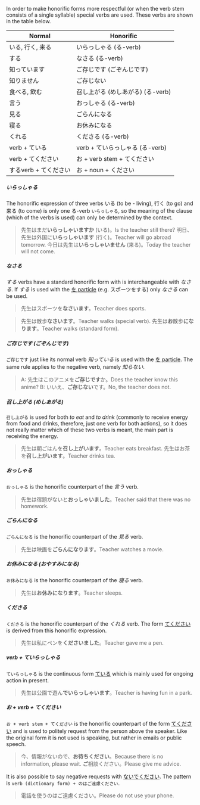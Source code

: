 In order to make honorific forms more respectful (or when the verb stem consists of a single syllable) special verbs are used. These verbs are shown in the table below.

|Normal|Honorific|
|-|-|
|いる, 行く, 来る|いらっしゃる (る-verb)|
|する|なさる (る-verb)|
|知っています|ご存じです (ごぞんじです)|
|知りません|ご存じない|
|食べる, 飲む|召し上がる (めしあがる) (る-verb)|
|言う|おっしゃる (る-verb)|
|見る|ごらんになる|
|寝る|お休みになる|
|くれる|くださる (る-verb)|
|verb + ている|verb + ていらっしゃる (る-verb)|
|verb + てください|お + verb stem + てください|
|するverb + てください|お + noun + ください|

##### いらっしゃる
The honorific expression of three verbs いる (to be - living), 行く (to go) and 来る (to come) is only one る-verb `いらっしゃる`, so the meaning of the clause (which of the verbs is used) can only be determined by the context.

>先生はまだ**いらっしゃいますか** (いる)。Is the teacher still there?
>明日、先生は外国に**いらっしゃいます** (行く)。Teacher will go abroad tomorrow.
>今日は先生は**いらっしゃいません** (来る)。Today the teacher will not come.

##### なさる
*する* verbs have a standard honorific form with is interchangeable with *なさる*. If *する* is used with the [を particle](173) (e.g. スポーツをする) only *なさる* can be used.

>先生はスポーツを**なさいます**。Teacher does sports.

>先生は散歩**なさいます**。Teacher walks (special verb).
>先生は**お**散歩**になります**。Teacher walks (standard form).

##### ご存じです (ごぞんじです)
`ご存じです` just like its normal verb *知っている* is used with the [を particle](173). The same rule applies to the negative verb, namely *知らない*.

>A: 先生はこのアニメを**ご存じです**か。Does the teacher know this anime?
>B: いいえ、**ご存じない**です。No, the teacher does not.

##### 召し上がる (めしあがる)
`召し上がる` is used for both *to eat* and *to drink* (commonly to receive energy from food and drinks, therefore, just one verb for both actions), so it does not really matter which of these two verbs is meant, the main part is receiving the energy.

>先生は朝ごはんを**召し上がいます**。Teacher eats breakfast.
>先生はお茶を**召し上がいます**。Teacher drinks tea.

##### おっしゃる
`おっしゃる` is the honorific counterpart of the *言う* verb.

>先生は宿題がないと**おっしゃいました**。Teacher said that there was no homework.

##### ごらんになる
`ごらんになる` is the honorific counterpart of the *見る* verb.

>先生は映画を**ごらんになります**。Teacher watches a movie.

##### お休みになる (おやすみになる)
`お休みになる` is the honorific counterpart of the *寝る* verb.

>先生は**お休みになります**。Teacher sleeps.

##### くださる
`くださる` is the honorific counterpart of the *くれる* verb. The form [てください](46) is derived from this honorific expression.

>先生は私にペンを**くださいました**。Teacher gave me a pen.

##### verb + ていらっしゃる
`ていらっしゃる` is the continuous form [ている](44) which is mainly used for ongoing action in present.

>先生は公園で遊ん**でいらっしゃいます**。Teacher is having fun in a park.

##### お + verb + てください
`お + verb stem + てください` is the honorific counterpart of the form [てください](46) and is used to politely request from the person above the speaker. Like the original form it is not used is speaking, but rather in emails or public speech.

>今、情報がないので、**お待ちください**。Because there is no information, please wait.
>**ご**相談ください。Please give me advice.

It is also possible to say negative requests with [ないでください](30). The pattern is `verb (dictionary form) + のはご遠慮ください`.

>電話を使うのはご遠慮ください。Please do not use your phone.
